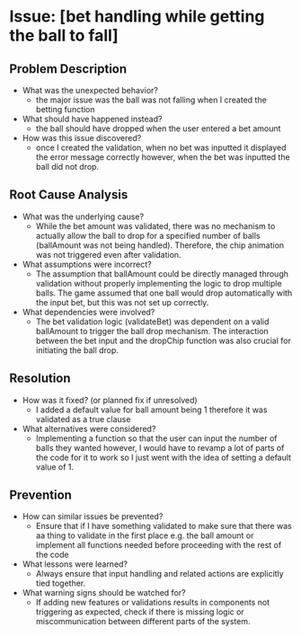 # Issue: [bet handling while getting the ball to fall]

## Problem Description
- What was the unexpected behavior?
  - the major issue was the ball was not falling when I created the betting function
- What should have happened instead?
  - the ball should have dropped when the user entered a bet amount
- How was this issue discovered?
  - once I created the validation, when no bet was inputted it displayed the error message correctly however, when the bet was inputted the ball did not drop.

## Root Cause Analysis
- What was the underlying cause?
  - While the bet amount was validated, there was no mechanism to actually allow the ball to drop for a specified number of balls (ballAmount was not being handled). Therefore, the chip animation was not triggered even after validation.
- What assumptions were incorrect?
  - The assumption that ballAmount could be directly managed through validation without properly implementing the logic to drop multiple balls. The game assumed that one ball would drop automatically with the input bet, but this was not set up correctly.
- What dependencies were involved?
  - The bet validation logic (validateBet) was dependent on a valid ballAmount to trigger the ball drop mechanism. The interaction between the bet input and the dropChip function was also crucial for initiating the ball drop.

## Resolution
- How was it fixed? (or planned fix if unresolved)
  - I added a default value for ball amount being 1 therefore it was validated as a true clause
- What alternatives were considered?
  - Implementing a function so that the user can input the number of balls they wanted however, I would have to revamp a lot of parts of the code for it to work so I just went with the idea of setting a default value of 1.

## Prevention
- How can similar issues be prevented?
  - Ensure that if I have something validated to make sure that there was aa thing to validate in the first place e.g. the ball amount or implement all functions needed before proceeding with the rest of the code 
- What lessons were learned?
  - Always ensure that input handling and related actions are explicitly tied together.
- What warning signs should be watched for?
  - If adding new features or validations results in components not triggering as expected, check if there is missing logic or miscommunication between different parts of the system.